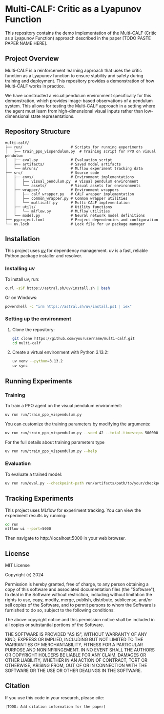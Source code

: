 # Multi-CALF: Critic as a Lyapunov Function

This repository contains the demo implementation of the Multi-CALF (Critic as a Lyapunov Function) approach described in the paper [TODO PASTE PAPER NAME HERE].

## Project Overview

Multi-CALF is a reinforcement learning approach that uses the critic function as a Lyapunov function to ensure stability and safety during training and deployment. This repository provides a demonstration of how Multi-CALF works in practice.

We have constructed a visual pendulum environment specifically for this demonstration, which provides image-based observations of a pendulum system. This allows for testing the Multi-CALF approach in a setting where the agent must learn from high-dimensional visual inputs rather than low-dimensional state representations.

## Repository Structure

```
multi-calf/
├── run/                      # Scripts for running experiments
│   ├── train_ppo_vispendulum.py  # Training script for PPO on visual pendulum
│   ├── eval.py               # Evaluation script
│   ├── artifacts/            # Saved model artifacts
│   └── mlruns/               # MLflow experiment tracking data
├── src/                      # Source code
│   ├── envs/                 # Environment implementations
│   │   ├── visual_pendulum.py  # Visual pendulum environment
│   │   └── assets/           # Visual assets for environments
│   ├── wrapper/              # Environment wrappers
│   │   ├── calf_wrapper.py   # CALF wrapper implementation
│   │   ├── common_wrapper.py # Common wrapper utilities
│   │   └── multicalf.py      # Multi-CALF implementation
│   ├── utils/                # Utility functions
│   │   └── mlflow.py         # MLflow utilities
│   └── model.py              # Neural network model definitions
├── pyproject.toml            # Project dependencies and configuration
└── uv.lock                   # Lock file for uv package manager
```

## Installation

This project uses [uv](https://github.com/astral-sh/uv) for dependency management. uv is a fast, reliable Python package installer and resolver.

### Installing uv

To install uv, run:

```bash
curl -sSf https://astral.sh/uv/install.sh | bash
```

Or on Windows:

```bash
powershell -c "irm https://astral.sh/uv/install.ps1 | iex"
```

### Setting up the environment

1. Clone the repository:
   ```bash
   git clone https://github.com/yourusername/multi-calf.git
   cd multi-calf
   ```

2. Create a virtual environment with Python 3.13.2:
   ```bash
   uv venv --python=3.13.2
   uv sync
   ```

## Running Experiments

### Training

To train a PPO agent on the visual pendulum environment:

```bash
uv run run/train_ppo_vispendulum.py
```

You can customize the training parameters by modifying the arguments:

```bash
uv run run/train_ppo_vispendulum.py --seed 42 --total-timesteps 500000 --learning-rate 3e-4
```

For the full details about training parameters type
```bash
uv run run/train_ppo_vispendulum.py --help
```

### Evaluation

To evaluate a trained model:

```bash
uv run run/eval.py --checkpoint-path run/artifacts/path/to/your/checkpoint
```

## Tracking Experiments

This project uses MLflow for experiment tracking. You can view the experiment results by running:

```bash
cd run
mlflow ui --port=5000
```

Then navigate to http://localhost:5000 in your web browser.

## License

MIT License

Copyright (c) 2024

Permission is hereby granted, free of charge, to any person obtaining a copy
of this software and associated documentation files (the "Software"), to deal
in the Software without restriction, including without limitation the rights
to use, copy, modify, merge, publish, distribute, sublicense, and/or sell
copies of the Software, and to permit persons to whom the Software is
furnished to do so, subject to the following conditions:

The above copyright notice and this permission notice shall be included in all
copies or substantial portions of the Software.

THE SOFTWARE IS PROVIDED "AS IS", WITHOUT WARRANTY OF ANY KIND, EXPRESS OR
IMPLIED, INCLUDING BUT NOT LIMITED TO THE WARRANTIES OF MERCHANTABILITY,
FITNESS FOR A PARTICULAR PURPOSE AND NONINFRINGEMENT. IN NO EVENT SHALL THE
AUTHORS OR COPYRIGHT HOLDERS BE LIABLE FOR ANY CLAIM, DAMAGES OR OTHER
LIABILITY, WHETHER IN AN ACTION OF CONTRACT, TORT OR OTHERWISE, ARISING FROM,
OUT OF OR IN CONNECTION WITH THE SOFTWARE OR THE USE OR OTHER DEALINGS IN THE
SOFTWARE.

## Citation

If you use this code in your research, please cite:

```
[TODO: Add citation information for the paper]
